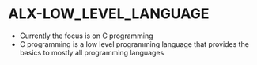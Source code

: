 # ALX-LOW_LEVEL_LANGUAGE

- Currently the focus is on C programming
- C programming is a low level programming language that provides the basics to mostly all programming languages
